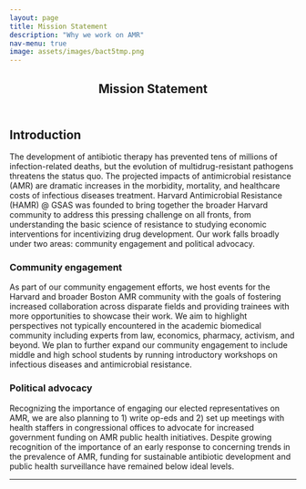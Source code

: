 ```yaml
---
layout: page
title: Mission Statement
description: "Why we work on AMR"
nav-menu: true
image: assets/images/bact5tmp.png
---
```


<!-- Main -->
<div id="main" class="alt">

<!-- One -->
<section id="one">
	<div class="inner">
		<header class="major">
			<h1>Mission Statement</h1>
		</header>

<!-- Content -->
<h2 id="content">Introduction</h2>
<p>The development of antibiotic therapy has prevented tens of millions of 
infection-related deaths, but the evolution of multidrug-resistant pathogens threatens the status quo. 
The projected impacts of antimicrobial resistance (AMR) are dramatic increases in the morbidity, mortality, and healthcare costs of infectious diseases treatment. 
Harvard Antimicrobial Resistance (HAMR) @ GSAS 
was founded to bring together the broader Harvard community to address this pressing challenge on all fronts, from 
understanding the basic science of resistance to studying economic interventions for incentivizing drug development. Our work falls broadly under two areas: community engagement and political advocacy.
</p>
<div class="row">
	<div class="6u 12u$(small)">
		<h3>Community engagement</h3>
		<p>As part of our community engagement efforts, we host events for the Harvard and broader Boston AMR community with the goals of fostering increased collaboration across disparate fields and providing trainees with more 
		opportunities to showcase their work. We aim to highlight perspectives not typically encountered in the academic biomedical community including experts from law, economics, pharmacy, activism, and beyond. We plan to further expand our community engagement to include middle and high school students by running introductory workshops
		on infectious diseases and antimicrobial resistance.</p>
	</div>
	<div class="6u$ 12u$(small)">
		<h3>Political advocacy</h3>
		<p>Recognizing the importance of engaging our elected representatives on AMR, we are also planning to 1) write op-eds and 2) set up meetings with health
		staffers in congressional offices to advocate for increased government funding on AMR public health initiatives. Despite growing recognition of the importance 
		of an early response to concerning trends in the prevalence of AMR, funding for sustainable antibiotic development and public health surveillance have remained below ideal levels.</p>
	</div>
</div>

<hr class="major" />
